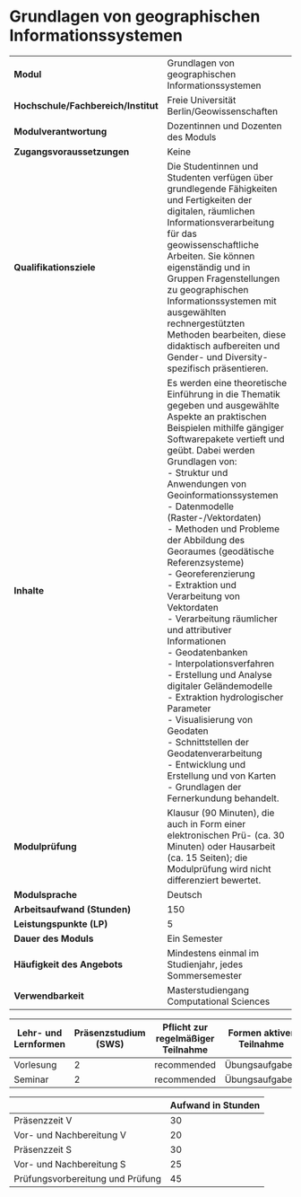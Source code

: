 # Grundlagen von geographischen Informationssystemen
|                                    |   |
|------------------------------------|---|
|**Modul**                           | Grundlagen von geographischen Informationssystemen |
|**Hochschule/Fachbereich/Institut** | Freie Universität Berlin/Geowissenschaften |
|**Modulverantwortung**              | Dozentinnen und Dozenten des Moduls |
|**Zugangsvoraussetzungen**          | Keine |
|**Qualifikationsziele**             | Die Studentinnen und Studenten verfügen über grundlegende Fähigkeiten und Fertigkeiten der digitalen, räumlichen Informationsverarbeitung für das geowissenschaftliche Arbeiten. Sie können eigenständig und in Gruppen Fragenstellungen zu geographischen Informationssystemen mit ausgewählten rechnergestützten Methoden bearbeiten, diese didaktisch aufbereiten und Gender- und Diversity-spezifisch präsentieren. |
|**Inhalte**                         | Es werden eine theoretische Einführung in die Thematik gegeben und ausgewählte Aspekte an praktischen Beispielen mithilfe gängiger Softwarepakete vertieft und geübt. Dabei werden Grundlagen von:<br>- Struktur und Anwendungen von Geoinformationssystemen<br>- Datenmodelle (Raster-/Vektordaten)<br>- Methoden und Probleme der Abbildung des Georaumes (geodätische Referenzsysteme)<br>- Georeferenzierung<br>- Extraktion und Verarbeitung von Vektordaten<br>- Verarbeitung räumlicher und attributiver Informationen<br>- Geodatenbanken<br>- Interpolationsverfahren<br>- Erstellung und Analyse digitaler Geländemodelle<br>- Extraktion hydrologischer Parameter<br>- Visualisierung von Geodaten<br>- Schnittstellen der Geodatenverarbeitung<br>- Entwicklung und Erstellung und von Karten<br>- Grundlagen der Fernerkundung behandelt. |
|**Modulprüfung**                    | Klausur (90 Minuten), die auch in Form einer elektronischen Prü- (ca. 30 Minuten) oder Hausarbeit (ca. 15 Seiten); die Modulprüfung wird nicht differenziert bewertet. |
|**Modulsprache**                    | Deutsch |
|**Arbeitsaufwand (Stunden)**        | 150 |
|**Leistungspunkte (LP)**            | 5 |
|**Dauer des Moduls**                | Ein Semester |
|**Häufigkeit des Angebots**         | Mindestens einmal im Studienjahr, jedes Sommersemester |
|**Verwendbarkeit**                  | Masterstudiengang Computational Sciences |

| Lehr- und Lernformen | Präsenzstudium <br> (SWS) | Pflicht zur regelmäßiger Teilnahme | Formen aktiver Teilnahme |
| ---------------------|---------------------------|------------------------------------|------------------------- |
| Vorlesung            | 2                         | recommended                        | Übungsaufgaben           |
| Seminar              | 2                         | recommended                        | Übungsaufgaben           |

|   | Aufwand in Stunden |
| - |--------------------|
| Präsenzzeit V                            | 30    |
| Vor- und Nachbereitung V                 | 20    |
| Präsenzzeit S                            | 30    |
| Vor- und Nachbereitung S                 | 25    |
| Prüfungsvorbereitung und Prüfung         | 45    |
